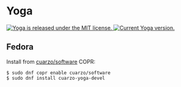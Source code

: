 
<h1 style="margin-top:0px;padding-top:0px">Yoga</h1>

<p align="left">
  <a href="https://github.com/CuarzoSoftware/Skia/blob/main/LICENSE">
    <img src="https://img.shields.io/badge/license-MIT-blue.svg" alt="Yoga is released under the MIT license." />
  </a>
  <a href="https://github.com/CuarzoSoftware/yoga">
    <img src="https://img.shields.io/badge/version-3.2.0-brightgreen" alt="Current Yoga version." />
  </a>
</p>

## Fedora

Install from [cuarzo/software](https://copr.fedorainfracloud.org/coprs/cuarzo/software/) COPR:

```bash
$ sudo dnf copr enable cuarzo/software
$ sudo dnf install cuarzo-yoga-devel
```
